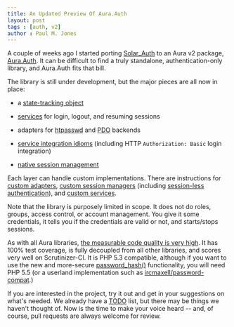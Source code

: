 ```yaml
---
title: An Updated Preview Of Aura.Auth
layout: post
tags : [auth, v2]
author : Paul M. Jones
---
```


A couple of weeks ago I started porting [Solar_Auth](https://github.com/solarphp/core/tree/master/Solar/Auth) to an Aura v2 package, [Aura.Auth](https://github.com/auraphp/Aura.Auth). It can be difficult to find a truly standalone, authentication-only library, and Aura.Auth fits that bill.

The library is still under development, but the major pieces are all now in place:

- a [state-tracking object](https://github.com/auraphp/Aura.Auth#instantiation)

- [services](https://github.com/auraphp/Aura.Auth#services) for login, logout, and resuming sessions

- adapters for [htpasswd](https://github.com/auraphp/Aura.Auth#htpasswd-adapter) and [PDO](https://github.com/auraphp/Aura.Auth#pdo-adapter) backends

- [service integration idioms](https://github.com/auraphp/Aura.Auth#service-idioms) (including HTTP `Authorization: Basic` login integration)

- [native session management](https://github.com/auraphp/Aura.Auth#session-management)

Each layer can handle custom implementations. There are instructions for [custom adapters](https://github.com/auraphp/Aura.Auth#custom-adapters), [custom session managers](https://github.com/auraphp/Aura.Auth#custom-sessions) (including [session-less authentication](https://github.com/auraphp/Aura.Auth#working-without-sessions)), and [custom services](https://github.com/auraphp/Aura.Auth#custom-services).

Note that the library is purposely limited in scope. It does not do roles, groups, access control, or account management. You give it some credentials, it tells you if the credentials are valid or not, and starts/stops sessions.

As with all Aura libraries, [the measurable code quality is very high](https://github.com/auraphp/Aura.Auth#quality). It has 100% test coverage, is fully decoupled from all other libraries, and scores very well on Scrutinizer-CI. It is PHP 5.3 compatible, although if you want to use the new and more-secure [password_hash()](http://php.net/password_hash) functionality, you will need PHP 5.5 (or a userland implementation such as [ircmaxell/password-compat](https://github.com/ircmaxell/password_compat).)

If you are interested in the project, try it out and get in your suggestions on what's needed.  We already have a [TODO](https://github.com/auraphp/Aura.Auth/blob/develop-2/TODO.md) list, but there may be things we haven't thought of. Now is the time to make your voice heard -- and, of course, pull requests are always welcome for review.
